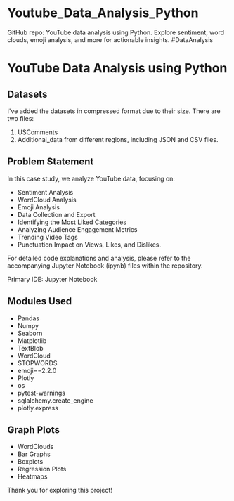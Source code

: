 # Youtube_Data_Analysis_Python
GitHub repo: YouTube data analysis using Python. Explore sentiment, word clouds, emoji analysis, and more for actionable insights. #DataAnalysis

# YouTube Data Analysis using Python

## Datasets
I've added the datasets in compressed format due to their size. There are two files:
1. USComments
2. Additional_data from different regions, including JSON and CSV files.

## Problem Statement
In this case study, we analyze YouTube data, focusing on:
- Sentiment Analysis
- WordCloud Analysis
- Emoji Analysis
- Data Collection and Export
- Identifying the Most Liked Categories
- Analyzing Audience Engagement Metrics
- Trending Video Tags
- Punctuation Impact on Views, Likes, and Dislikes.

For detailed code explanations and analysis, please refer to the accompanying Jupyter Notebook (ipynb) files within the repository.

Primary IDE: Jupyter Notebook

## Modules Used
- Pandas
- Numpy
- Seaborn
- Matplotlib
- TextBlob
- WordCloud
- STOPWORDS
- emoji==2.2.0
- Plotly
- os
- pytest-warnings
- sqlalchemy.create_engine
- plotly.express

## Graph Plots
- WordClouds
- Bar Graphs
- Boxplots
- Regression Plots
- Heatmaps

Thank you for exploring this project!
